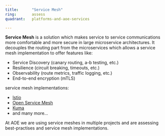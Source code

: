 ```yaml
---
title:      "Service Mesh"
ring:       assess
quadrant:   platforms-and-aoe-services

---
```

**Service Mesh** is a solution which makes service to service communications more comfortable and more secure in large microservice architectures.
It decouples the routing part from the microservices which allows a service mesh implementation to offer features like:
- Service Discovery (canary routing, a-b testing, etc.)
- Resilience (circuit breaking, timeouts, etc.)
- Observability (route metrics, traffic logging, etc.)
- End-to-end encryption (mTLS)

service mesh implementations:
- [Istio](https://istio.io/)
- [Open Service Mesh](https://openservicemesh.io/)
- [Kuma](https://kuma.io/)
- and many more...

At AOE we are using service meshes in multiple projects and are assessing best-practises and service mesh implementations.